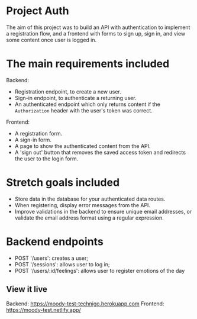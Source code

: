 # Project Auth
The aim of this project was to build an API with authentication to implement a registration flow, and a frontend with forms to sign up, sign in, and view some content once user is logged in.

# The main requirements included
Backend:
- Registration endpoint, to create a new user.
- Sign-in endpoint, to authenticate a returning user.
- An authenticated endpoint which only returns content if the `Authorization` header with the user's token was correct.

Frontend:
- A registration form.
- A sign-in form.
- A page to show the authenticated content from the API.
- A 'sign out' button that removes the saved access token and redirects the user to the login form.

# Stretch goals included
- Store data in the database for your authenticated data routes.
- When registering, display error messages from the API.
- Improve validations in the backend to ensure unique email addresses, or validate the email address format using a regular expression.

# Backend endpoints

- POST '/users': creates a user;
- POST '/sessions': allows user to log in;
- POST '/users/:id/feelings': allows user to register emotions of the day

## View it live

Backend: https://moody-test-technigo.herokuapp.com 
Frontend: https://moody-test.netlify.app/
